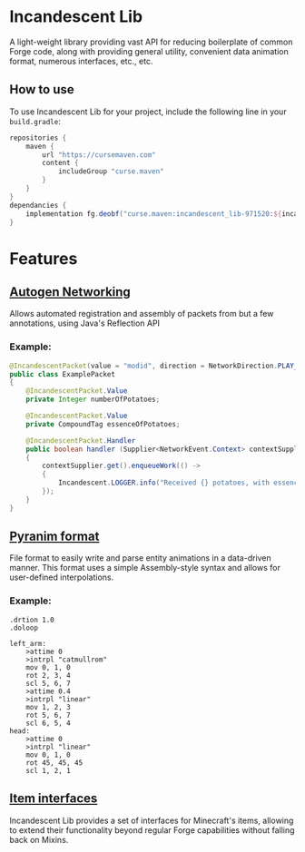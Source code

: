 # Incandescent Lib
A light-weight library providing vast API for reducing boilerplate of common Forge code, along with
providing general utility, convenient data animation format, numerous interfaces, etc., etc.

## How to use
To use Incandescent Lib for your project, include the following line in your `build.gradle`:
```groovy
repositories {
    maven {
        url "https://cursemaven.com"
        content {
            includeGroup "curse.maven"
        }
    }
}
dependancies {
    implementation fg.deobf("curse.maven:incandescent_lib-971520:${incandescent_lib_artifact_version}")
}
```

# Features

## [Autogen Networking](src/main/java/xyz/nikgub/incandescent/autogen_network/README.md)
Allows automated registration and assembly of packets from but a few annotations, using Java's Reflection API
### Example:
```java
@IncandescentPacket(value = "modid", direction = NetworkDirection.PLAY_TO_CLIENT)
public class ExamplePacket
{
    @IncandescentPacket.Value
    private Integer numberOfPotatoes;

    @IncandescentPacket.Value
    private CompoundTag essenceOfPotatoes;

    @IncandescentPacket.Handler
    public boolean handler (Supplier<NetworkEvent.Context> contextSupplier)
    {
        contextSupplier.get().enqueueWork(() ->
        {
            Incandescent.LOGGER.info("Received {} potatoes, with essence {}", numberOfPotatoes, essenceOfPotatoes);
        });
    }
}
```

## [Pyranim format](src/main/java/xyz/nikgub/incandescent/pyranim/README.md)
File format to easily write and parse entity animations in a data-driven manner. This format uses a simple
Assembly-style syntax and allows for user-defined interpolations.
### Example:
```pyranim
.drtion 1.0  
.doloop

left_arm:
    >attime 0
    >intrpl "catmullrom"
    mov 0, 1, 0
    rot 2, 3, 4
    scl 5, 6, 7
    >attime 0.4
    >intrpl "linear"
    mov 1, 2, 3
    rot 5, 6, 7
    scl 6, 5, 4
head:
    >attime 0
    >intrpl "linear"
    mov 0, 1, 0
    rot 45, 45, 45
    scl 1, 2, 1
```

## [Item interfaces](src/main/java/xyz/nikgub/incandescent/item_interfaces/README.md)
Incandescent Lib provides a set of interfaces for Minecraft's items, allowing to extend
their functionality beyond regular Forge capabilities without falling back on Mixins.
